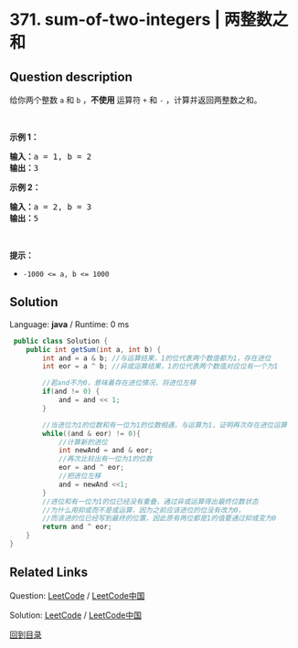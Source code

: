﻿# 371. sum-of-two-integers | 两整数之和

## Question description

<!--If you want to use the English description, use <p>Given two integers <code>a</code> and <code>b</code>, return <em>the sum of the two integers without using the operators</em> <code>+</code> <em>and</em> <code>-</code>.</p>

<p>&nbsp;</p>
<p><strong>Example 1:</strong></p>
<pre><strong>Input:</strong> a = 1, b = 2
<strong>Output:</strong> 3
</pre><p><strong>Example 2:</strong></p>
<pre><strong>Input:</strong> a = 2, b = 3
<strong>Output:</strong> 5
</pre>
<p>&nbsp;</p>
<p><strong>Constraints:</strong></p>

<ul>
	<li><code>-1000 &lt;= a, b &lt;= 1000</code></li>
</ul>
 instead-->
<p>给你两个整数 <code>a</code> 和 <code>b</code> ，<strong>不使用 </strong>运算符&nbsp;<code>+</code> 和&nbsp;<code>-</code>&nbsp;​​​​​​​，计算并返回两整数之和。</p>

<p>&nbsp;</p>

<p><strong>示例 1：</strong></p>

<pre>
<strong>输入：</strong>a = 1, b = 2
<strong>输出：</strong>3
</pre>

<p><strong>示例 2：</strong></p>

<pre>
<strong>输入：</strong>a = 2, b = 3
<strong>输出：</strong>5
</pre>

<p>&nbsp;</p>

<p><strong>提示：</strong></p>

<ul>
	<li><code>-1000 &lt;= a, b &lt;= 1000</code></li>
</ul>




## Solution

Language: **java**  /  Runtime: 0 ms

```java
 public class Solution {
    public int getSum(int a, int b) {
        int and = a & b; //与运算结果，1的位代表两个数值都为1，存在进位
        int eor = a ^ b; //异或运算结果，1的位代表两个数值对应位有一个为1

        //若and不为0，意味着存在进位情况，将进位左移
        if(and != 0) {
            and = and << 1;
        }

        //当进位为1的位数和有一位为1的位数相遇，与运算为1，证明再次存在进位运算
        while((and & eor) != 0){
            //计算新的进位
            int newAnd = and & eor;
            //再次比较出有一位为1的位数
            eor = and ^ eor;
            //把进位左移
            and = newAnd <<1;
        }
        //进位和有一位为1的位已经没有重叠，通过异或运算得出最终位数状态
        //为什么用抑或而不是或运算，因为之前应该进位的位没有改为0，
        //而该进的位已经写到最终的位置，因此原有两位都是1的值要通过抑或变为0
        return and ^ eor;
    }
}
```



## Related Links

Question: [LeetCode](https://leetcode.com/problems/sum-of-two-integers/description/)  /  [LeetCode中国](https://leetcode-cn.com/problems/sum-of-two-integers/description/)

Solution: [LeetCode](https://leetcode.com/articles/sum-of-two-integers/)  /  [LeetCode中国](https://leetcode-cn.com/articles/sum-of-two-integers/)

[回到目录](../README.md)